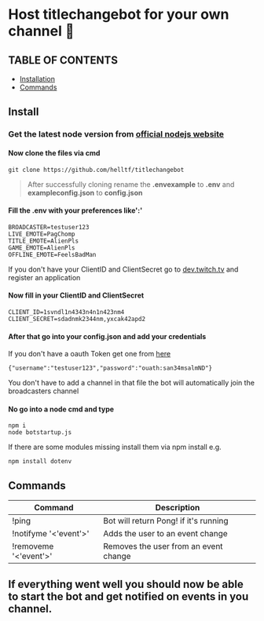 # Host titlechangebot for your own channel :robot:

## TABLE OF CONTENTS

- [Installation](#Install)
- [Commands](#Commands)

## Install

### Get the latest node version from [official nodejs website](https://nodejs.org/en/download/)

#### Now clone the files via cmd

```
git clone https://github.com/helltf/titlechangebot
```

>After successfully cloning rename the __.envexample__ to __.env__ and __exampleconfig.json__ to __config.json__

#### Fill the .env with your preferences like':'

```
BROADCASTER=testuser123
LIVE_EMOTE=PagChomp
TITLE_EMOTE=AlienPls
GAME_EMOTE=AlienPls
OFFLINE_EMOTE=FeelsBadMan
```

If you don't  have your ClientID and ClientSecret go to [dev.twitch.tv](https.dev.twitch.tv) and register an application

#### Now fill in your ClientID and ClientSecret

```
CLIENT_ID=1svndl1n4343n4n1n423nm4
CLIENT_SECRET=sdadnmk2344nm,yxcak42apd2
```

#### After that go into your config.json and add your credentials

If you don't have a oauth Token get one from [here](https://twitchapps.com/tmi/)

```{"username":"testuser123","password":"ouath:san34msalmND"}```

You don't have to add a channel in that file the bot will automatically join the broadcasters channel

#### No go into a node cmd and type

```
npm i
node botstartup.js
```

If there are some modules missing install them via npm install e.g.

```
npm install dotenv
```

## Commands

Command|Description
--------------|-----------------------
!ping|Bot will return Pong! if it's running
!notifyme '<'event'>'| Adds the user to an event change
!removeme '<'event'>'| Removes the user from an event change

## If everything went well you should now be able to start the bot and get notified on events in you channel.
